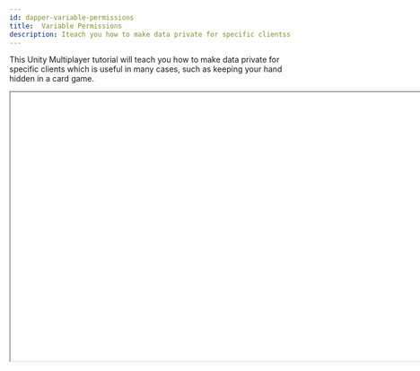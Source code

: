 ```yaml
---
id: dapper-variable-permissions
title:  Variable Permissions
description: Iteach you how to make data private for specific clientss
---
```



This Unity Multiplayer tutorial will teach you how to make data private for specific clients which is useful in many cases, such as keeping your hand hidden in a card game.

<Iframe url="https://www.youtube.com/embed/vjhCPtHCcac"
        width="854px"
        height="480px"
        id="myId"
        className="video-container"
        display="initial"
        position="relative"
        allow="accelerometer; autoplay; clipboard-write; encrypted-media; gyroscope; picture-in-picture" 
        allowfullscreen
        />

Video published 9 September 2021

For project files access, check out the repository here: https://github.com/DapperDino/Mini-Multiplayer-Card-Tutorial

:::contribution Community Contribution
Thank you to [DapperDino](https://www.youtube.com/channel/UCjCpZyil4D8TBb5nVTMMaUw) for the video tutorials! These contributions are a fantastic help to the community.
:::

import Iframe from 'react-iframe'